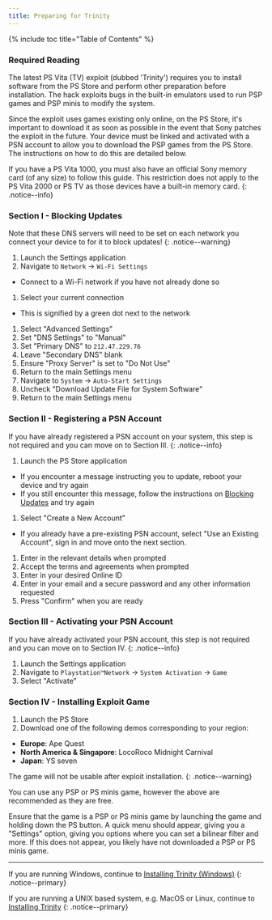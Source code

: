 ```yaml
---
title: Preparing for Trinity
---
```


{% include toc title="Table of Contents" %}

### Required Reading

The latest PS Vita (TV) exploit (dubbed 'Trinity') requires you to install software from the PS Store and perform other preparation before installation. The hack exploits bugs in the built-in emulators used to run PSP games and PSP minis to modify the system.

Since the exploit uses games existing only online, on the PS Store, it's important to download it as soon as possible in the event that Sony patches the exploit in the future. Your device must be linked and activated with a PSN account to allow you to download the PSP games from the PS Store. The instructions on how to do this are detailed below.

If you have a PS Vita 1000, you must also have an official Sony memory card (of any size) to follow this guide. This restriction does not apply to the PS Vita 2000 or PS TV as those devices have a built-in memory card.
{: .notice--info}

### Section I - Blocking Updates

Note that these DNS servers will need to be set on each network you connect your device to for it to block updates!
{: .notice--warning}

1. Launch the Settings application
1. Navigate to `Network` -> `Wi-Fi Settings`
  + Connect to a Wi-Fi network if you have not already done so
1. Select your current connection
  + This is signified by a green dot next to the network
1. Select "Advanced Settings"
1. Set "DNS Settings" to "Manual"
1. Set "Primary DNS" to `212.47.229.76`
1. Leave "Secondary DNS" blank
1. Ensure "Proxy Server" is set to "Do Not Use"
1. Return to the main Settings menu
1. Navigate to `System` -> `Auto-Start Settings`
1. Uncheck "Download Update File for System Software"
1. Return to the main Settings menu

### Section II - Registering a PSN Account

If you have already registered a PSN account on your system, this step is not required and you can move on to Section III.
{: .notice--info}

1. Launch the PS Store application
  + If you encounter a message instructing you to update, reboot your device and try again
  + If you still encounter this message, follow the instructions on [Blocking Updates](blocking-updates) and try again
1. Select "Create a New Account"
  - If you already have a pre-existing PSN account, select "Use an Existing Account", sign in and move onto the next section.
1. Enter in the relevant details when prompted
1. Accept the terms and agreements when prompted
1. Enter in your desired Online ID
1. Enter in your email and a secure password and any other information requested
1. Press "Confirm" when you are ready

### Section III - Activating your PSN Account

If you have already activated your PSN account, this step is not required and you can move on to Section IV.
{: .notice--info}

1. Launch the Settings application
1. Navigate to `Playstation™Network` -> `System Activation` -> `Game`
1. Select "Activate"

### Section IV - Installing Exploit Game

1. Launch the PS Store
1. Download one of the following demos corresponding to your region:
  - **Europe**: Ape Quest
  - **North America & Singapore**: LocoRoco Midnight Carnival
  - **Japan**: YS seven

The game will not be usable after exploit installation.
{: .notice--warning}

You can use any PSP or PS minis game, however the above are recommended as they are free.

Ensure that the game is a PSP or PS minis game by launching the game and holding down the PS button. A quick menu should appear, giving you a "Settings" option, giving you options where you can set a bilinear filter and more. If this does not appear, you likely have not downloaded a PSP or PS minis game.

___

If you are running Windows, continue to [Installing Trinity (Windows)](installing-trinity-(windows))
{: .notice--primary}

If you are running a UNIX based system, e.g. MacOS or Linux, continue to [Installing Trinity](installing-trinity)
{: .notice--primary}
